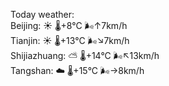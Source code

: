 Today weather:  
Beijing: ☀️   🌡️+8°C 🌬️↑7km/h  
Tianjin: ☀️   🌡️+13°C 🌬️↘7km/h  
Shijiazhuang: ⛅️  🌡️+14°C 🌬️↖13km/h  
Tangshan: ☁️   🌡️+15°C 🌬️→8km/h  
